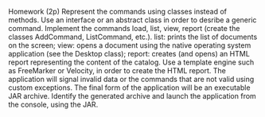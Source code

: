 Homework (2p)
Represent the commands using classes instead of methods. Use an interface or an abstract class in order to desribe a generic command.
Implement the commands load, list, view, report (create the classes AddCommand, ListCommand, etc.).
list: prints the list of documents on the screen;
view: opens a document using the native operating system application (see the Desktop class);
report: creates (and opens) an HTML report representing the content of the catalog.
Use a template engine such as FreeMarker or Velocity, in order to create the HTML report.
The application will signal invalid data or the commands that are not valid using custom exceptions.
The final form of the application will be an executable JAR archive. Identify the generated archive and launch the application from the console, using the JAR.
